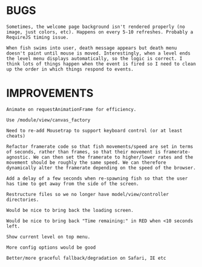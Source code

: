 # BUGS

    Sometimes, the welcome page background isn't rendered properly (no image, just colors, etc). Happens on every 5-10 refreshes. Probably a RequireJS timing issue.

    When fish swims into user, death message appears but death menu doesn't paint until mouse is moved. Interestingly, when a level ends the level menu displays automatically, so the logic is correct. I think lots of things happen when the event is fired so I need to clean up the order in which things respond to events.

# IMPROVEMENTS

    Animate on requestAnimationFrame for efficiency.

    Use /module/view/canvas_factory

    Need to re-add Mousetrap to support keyboard control (or at least cheats)

    Refactor framerate code so that fish movements/speed are set in terms of seconds, rather than frames, so that their movement is framerate-agnostic. We can then set the framerate to higher/lower rates and the movement should be roughly the same speed. We can therefore dynamically alter the framerate depending on the speed of the browser.

    Add a delay of a few seconds when re-spawning fish so that the user has time to get away from the side of the screen.

    Restructure files so we no longer have model/view/controller directories.

    Would be nice to bring back the loading screen.

    Would be nice to bring back "Time remaining:" in RED when <10 seconds left.

    Show current level on top menu.

    More config options would be good

    Better/more graceful fallback/degradation on Safari, IE etc